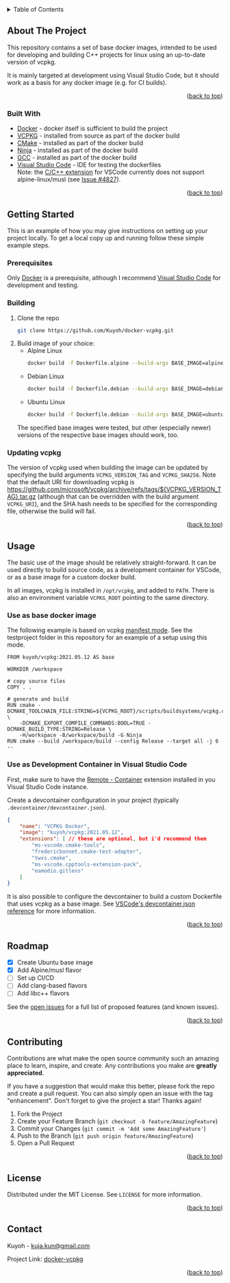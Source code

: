 <div id="top"></div>

<!-- TABLE OF CONTENTS -->
<details>
  <summary>Table of Contents</summary>
  <ol>
    <li>
      <a href="#about-the-project">About The Project</a>
      <ul>
        <li><a href="#built-with">Built With</a></li>
      </ul>
    </li>
    <li>
      <a href="#getting-started">Getting Started</a>
      <ul>
        <li><a href="#prerequisites">Prerequisites</a></li>
        <li><a href="#installation">Installation</a></li>
      </ul>
    </li>
    <li><a href="#usage">Usage</a></li>
    <li><a href="#roadmap">Roadmap</a></li>
    <li><a href="#contributing">Contributing</a></li>
    <li><a href="#license">License</a></li>
    <li><a href="#contact">Contact</a></li>
    <li><a href="#acknowledgments">Acknowledgments</a></li>
  </ol>
</details>

<!-- ABOUT THE PROJECT -->
## About The Project

This repository contains a set of base docker images, intended to be used for developing and building C++ projects for linux using an up-to-date version of vcpkg.

It is mainly targeted at development using Visual Studio Code, but it should work as a basis for any docker image (e.g. for CI builds).

<p align="right">(<a href="#top">back to top</a>)</p>


### Built With

* [Docker](https://www.docker.com) - docker itself is sufficient to build the project
* [VCPKG](https://vcpkg.io/en/index.html) - installed from source as part of the docker build
* [CMake](https://cmake.org) - installed as part of the docker build
* [Ninja](https://ninja-build.org) - installed as part of the docker build
* [GCC](https://gcc.gnu.org) - installed as part of the docker build
* [Visual Studio Code](https://code.visualstudio.com) - IDE for testing the dockerfiles  
  Note: the [C/C++ extension](https://marketplace.visualstudio.com/items?itemName=ms-vscode.cpptools) for VSCode currently does not support alpine-linux/musl (see [Issue #4827](https://github.com/microsoft/vscode-cpptools/issues/4827)).

<p align="right">(<a href="#top">back to top</a>)</p>



<!-- GETTING STARTED -->
## Getting Started

This is an example of how you may give instructions on setting up your project locally.
To get a local copy up and running follow these simple example steps.

### Prerequisites

Only [Docker](https://www.docker.com) is a prerequisite, although I recommend [Visual Studio Code](https://code.visualstudio.com) for development and testing.

### Building

1. Clone the repo
   ```sh
   git clone https://github.com/Kuyoh/docker-vcpkg.git
   ```
2. Build image of your choice:
     - Alpine Linux
       ```sh
       docker build -f Dockerfile.alpine --build-args BASE_IMAGE=alpine:3.14 -t vcpkg:2021.05.12-alpine3.14 .
       ```
     - Debian Linux
       ```sh
       docker build -f Dockerfile.debian --build-args BASE_IMAGE=debian:11 -t vcpkg:2021.05.12-debian11 .
       ```
     - Ubuntu Linux
       ```sh
       docker build -f Dockerfile.debian --build-args BASE_IMAGE=ubuntu:20.04 -t vcpkg:2021.05.12-ubuntu20.04  -
       ```
      The specified base images were tested, but other (especially newer) versions of the respective base images should work, too.


### Updating vcpkg

The version of vcpkg used when building the image can be updated by specifying the build arguments `VCPKG_VERSION_TAG` and `VCPKG_SHA256`.
Note that the default URI for downloading vcpkg is https://github.com/microsoft/vcpkg/archive/refs/tags/${VCPKG_VERSION_TAG}.tar.gz (although that can be overridden with the build argument `VCPKG_URI`), and the SHA hash needs to be specified for the corresponding file, otherwise the build will fail.


<p align="right">(<a href="#top">back to top</a>)</p>


<!-- USAGE EXAMPLES -->
## Usage

The basic use of the image should be relatively straight-forward. It can be used directly to build source code, as a development container for VSCode, or as a base image for a custom docker build.

In all images, vcpkg is installed in `/opt/vcpkg`, and added to `PATH`. There is also an environment variable `VCPKG_ROOT` pointing to the same directory.

### Use as base docker image

The following example is based on vcpkg [manifest mode](https://vcpkg.io/en/docs/users/manifests.html). See the testproject folder in this repository for an example of a setup using this mode.
```docker
FROM kuyoh/vcpkg:2021.05.12 AS base

WORKDIR /workspace

# copy source files
COPY . .

# generate and build
RUN cmake -DCMAKE_TOOLCHAIN_FILE:STRING=${VCPKG_ROOT}/scripts/buildsystems/vcpkg.cmake \
    -DCMAKE_EXPORT_COMPILE_COMMANDS:BOOL=TRUE -DCMAKE_BUILD_TYPE:STRING=Release \
    -H/workspace -B/workspace/build -G Ninja
RUN cmake --build /workspace/build --config Release --target all -j 6 --
```


### Use as Development Container in Visual Studio Code

First, make sure to have the [Remote - Container](https://marketplace.visualstudio.com/items?itemName=ms-vscode-remote.remote-containers) extension installed in you Visual Studio Code instance.

Create a devcontainer configuration in your project (typically `.devcontainer/devcontainer.json`).
```json
{
	"name": "VCPKG Docker",
	"image": "kuyoh/vcpkg:2021.05.12",
	"extensions": [ // these are optional, but i'd recommend them
		"ms-vscode.cmake-tools",
		"fredericbonnet.cmake-test-adapter",
		"twxs.cmake",
		"ms-vscode.cpptools-extension-pack",
		"eamodio.gitlens"
	]
}
```

It is also possible to configure the devcontainer to build a custom Dockerfile that uses vcpkg as a base image.
See [VSCode's devcontainer.json reference](https://code.visualstudio.com/docs/remote/devcontainerjson-reference) for more information.

<p align="right">(<a href="#top">back to top</a>)</p>



<!-- ROADMAP -->
## Roadmap

- [x] Create Ubuntu base image
- [x] Add Alpine/musl flavor
- [ ] Set up CI/CD
- [ ] Add clang-based flavors
- [ ] Add libc++ flavors

See the [open issues](https://github.com/Kuyoh/docker-vcpkg/issues) for a full list of proposed features (and known issues).

<p align="right">(<a href="#top">back to top</a>)</p>



<!-- CONTRIBUTING -->
## Contributing

Contributions are what make the open source community such an amazing place to learn, inspire, and create. Any contributions you make are **greatly appreciated**.

If you have a suggestion that would make this better, please fork the repo and create a pull request. You can also simply open an issue with the tag "enhancement".
Don't forget to give the project a star! Thanks again!

1. Fork the Project
2. Create your Feature Branch (`git checkout -b feature/AmazingFeature`)
3. Commit your Changes (`git commit -m 'Add some AmazingFeature'`)
4. Push to the Branch (`git push origin feature/AmazingFeature`)
5. Open a Pull Request

<p align="right">(<a href="#top">back to top</a>)</p>



<!-- LICENSE -->
## License

Distributed under the MIT License. See `LICENSE` for more information.

<p align="right">(<a href="#top">back to top</a>)</p>



<!-- CONTACT -->
## Contact

Kuyoh - kuja.kun@gmail.com

Project Link: [docker-vcpkg](https://github.com/Kuyoh/docker-vcpkg)

<p align="right">(<a href="#top">back to top</a>)</p>


